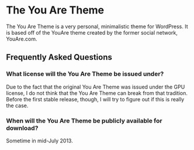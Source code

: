 The You Are Theme
=================
The You Are Theme is a very personal, minimalistic theme for WordPress. It is based off of the YouAre theme created by the former social network, YouAre.com.


Frequently Asked Questions
--------------------------
### What license will the You Are Theme be issued under?
Due to the fact that the original You Are Theme was issued under the GPU license, I do not think that the You Are Theme can break from that tradition. Before the first stable release, though, I will try to figure out if this is really the case.

### When will the You Are Theme be publicly available for download?
Sometime in mid-July 2013.
